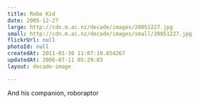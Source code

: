 ```yaml
---
title: Robo Kid
date: 2005-12-27
large: http://cdn.m.ac.nz/decade/images/20051227.jpg
small: http://cdn.m.ac.nz/decade/images/small/20051227.jpg
flickrUrl: null
photoId: null
createdAt: 2011-01-30 11:07:19.654267
updatedAt: 2006-07-11 05:29:03
layout: decade-image

---
```

And his companion, roboraptor

